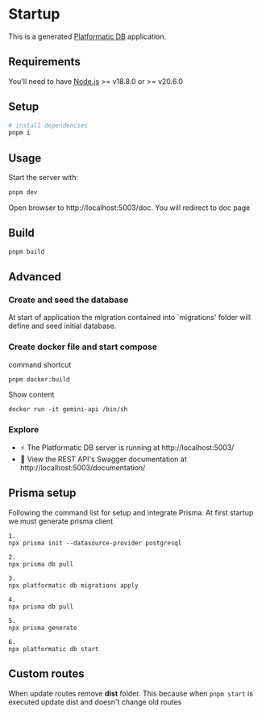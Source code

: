 # Startup

This is a generated [Platformatic DB](https://docs.platformatic.dev/docs/reference/db/introduction) application.

## Requirements

You'll need to have [Node.js](https://nodejs.org/) >= v18.8.0 or >= v20.6.0

## Setup

```bash
# install dependencies
pnpm i
```

## Usage

Start the server with:

```bash
pnpm dev
```

Open browser to http://localhost:5003/doc. You will redirect to doc page

## Build

```bash
pnpm build

```

## Advanced

### Create and seed the database

At start of application the migration contained into `migrations' folder will define and seed initial database.

### Create docker file and start compose

command shortcut

```
pnpm docker:build
```

Show content

```
docker run -it gemini-api /bin/sh
```

### Explore

- ⚡ The Platformatic DB server is running at http://localhost:5003/
- 📔 View the REST API's Swagger documentation at http://localhost:5003/documentation/

## Prisma setup
Following the command list for setup and integrate Prisma. At first startup we must generate prisma client
```
1. 
npx prisma init --datasource-provider postgresql

2. 
npx prisma db pull

3.
npx platformatic db migrations apply

4.
npx prisma db pull

5.
npx prisma generate

6.
npx platformatic db start
```

## Custom routes
When update routes remove **dist** folder. This because when `pnpm start` is executed update dist and doesn't change old routes
